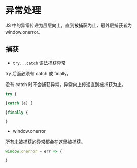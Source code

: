 # 异常处理

<author-info date="{docsify-updated}"> </author-info>

JS 中的异常传递为层层向上，直到被捕获为止，最外层捕获者为 window.onerror。

## 捕获

- `try...catch` 语法捕获异常

try 后面必须有 catch 或 finally。

没有 catch 时不会捕获异常，异常向上传递直到被捕获为止。

```js
try {

}catch (e) {

}finally {

}
```

- window.onerror

所有未被捕获的异常都会在这里被捕获。

```js
window.onerror = err => {

}
```

